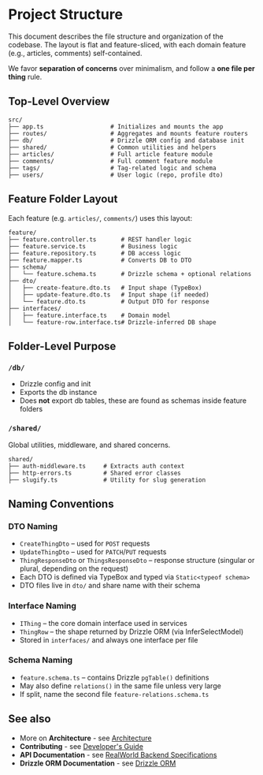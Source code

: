 # Project Structure

This document describes the file structure and organization of the codebase. The layout is flat and feature-sliced, with each domain feature (e.g., articles, comments) self-contained.

We favor **separation of concerns** over minimalism, and follow a **one file per thing** rule.

## Top-Level Overview

```plaintext
src/
├── app.ts                   # Initializes and mounts the app
├── routes/                  # Aggregates and mounts feature routers
├── db/                      # Drizzle ORM config and database init
├── shared/                  # Common utilities and helpers
├── articles/                # Full article feature module
├── comments/                # Full comment feature module
├── tags/                    # Tag-related logic and schema
├── users/                   # User logic (repo, profile dto)
```

## Feature Folder Layout

Each feature (e.g. `articles/`, `comments/`) uses this layout:

```plaintext
feature/
├── feature.controller.ts       # REST handler logic
├── feature.service.ts          # Business logic
├── feature.repository.ts       # DB access logic
├── feature.mapper.ts           # Converts DB to DTO
├── schema/
│   └── feature.schema.ts       # Drizzle schema + optional relations
├── dto/
│   ├── create-feature.dto.ts   # Input shape (TypeBox)
│   ├── update-feature.dto.ts   # Input shape (if needed)
│   └── feature.dto.ts          # Output DTO for response
├── interfaces/
│   ├── feature.interface.ts    # Domain model
│   └── feature-row.interface.ts# Drizzle-inferred DB shape
```

## Folder-Level Purpose

### `/db/`

* Drizzle config and init
* Exports the db instance
* Does **not** export db tables, these are found as schemas inside feature folders

### `/shared/`

Global utilities, middleware, and shared concerns.

```plaintext
shared/
├── auth-middleware.ts     # Extracts auth context
├── http-errors.ts         # Shared error classes
├── slugify.ts             # Utility for slug generation
```

## Naming Conventions

### DTO Naming

* `CreateThingDto` – used for `POST` requests
* `UpdateThingDto` – used for `PATCH`/`PUT` requests
* `ThingResponseDto` or `ThingsResponseDto` – response structure (singular or plural, depending on the request)
* Each DTO is defined via TypeBox and typed via `Static<typeof schema>`
* DTO files live in `dto/` and share name with their schema

### Interface Naming

* `IThing` – the core domain interface used in services
* `ThingRow` – the shape returned by Drizzle ORM (via InferSelectModel)
* Stored in `interfaces/` and always one interface per file

### Schema Naming

* `feature.schema.ts` – contains Drizzle `pgTable()` definitions
* May also define `relations()` in the same file unless very large
* If split, name the second file `feature-relations.schema.ts`

## See also

- More on **Architecture** - see [Architecture](ARCHITECTURE.md)
- **Contributing** - see [Developer's Guide](CONTRIBUTING.md)
- **API Documentation** - see [RealWorld Backend Specifications](https://realworld-docs.netlify.app/specifications/backend/introduction/)
- **Drizzle ORM Documentation** - see [Drizzle ORM](https://orm.drizzle.team/)

